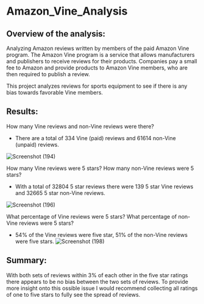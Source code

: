 # Amazon_Vine_Analysis

## Overview of the analysis:
Analyzing Amazon reviews written by members of the paid Amazon Vine program. The Amazon Vine program is a service that allows manufacturers and publishers to receive reviews for their products. Companies pay a small fee to Amazon and provide products to Amazon Vine members, who are then required to publish a review.

This project analyzes reviews for sports equipment to see if there is any bias towards favorable Vine members. 

## Results: 

How many Vine reviews and non-Vine reviews were there?
  * There are a total of 334 Vine (paid) reviews and 61614 non-Vine (unpaid) reviews. 

![Screenshot (194)](https://user-images.githubusercontent.com/90067477/150408012-ab96658b-bd8f-4d77-ac34-eae4fea5cd11.png)


How many Vine reviews were 5 stars? How many non-Vine reviews were 5 stars?
 * With a total of 32804 5 star reviews there were 139 5 star Vine reviews and 32665 5 star non-Vine reviews.  
  
  ![Screenshot (196)](https://user-images.githubusercontent.com/90067477/150410410-778c6e8b-130a-4eef-9302-f8cbfeb6e9ac.png)


What percentage of Vine reviews were 5 stars? What percentage of non-Vine reviews were 5 stars?
 * 54% of the Vine reviews were five star, 51% of the non-Vine reviews were five stars. 
![Screenshot (198)](https://user-images.githubusercontent.com/90067477/150410686-afb7b8de-1d83-4875-a40a-6347a30e7465.png)


## Summary: 
With both sets of reviews within 3% of each other in the five star ratings there appears to be no bias between the two sets of reviews. To provide more insight onto this ossible issue I would recommend collecting all ratings of one to five stars to fully see the spread of reviews.    
